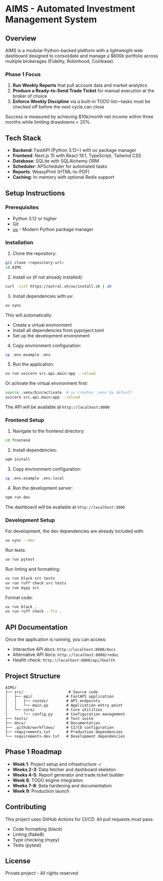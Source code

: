 # AIMS - Automated Investment Management System

## Overview

AIMS is a modular Python-backed platform with a lightweight web dashboard designed to consolidate and manage a $600k portfolio across multiple brokerages (Fidelity, Robinhood, Coinbase).

### Phase 1 Focus
1. **Run Weekly Reports** that pull account data and market analytics
2. **Produce a Ready-to-Send Trade Ticket** for manual execution at the broker of choice
3. **Enforce Weekly Discipline** via a built-in TODO list—tasks must be checked off before the next cycle can close

Success is measured by achieving $10k/month net income within three months while limiting drawdowns < 20%.

## Tech Stack

- **Backend**: FastAPI (Python 3.12+) with uv package manager
- **Frontend**: Next.js 15 with React 19.1, TypeScript, Tailwind CSS
- **Database**: SQLite with SQLAlchemy ORM
- **Scheduler**: APScheduler for automated tasks
- **Reports**: WeasyPrint (HTML-to-PDF)
- **Caching**: In-memory with optional Redis support

## Setup Instructions

### Prerequisites
- Python 3.12 or higher
- Git
- [uv](https://github.com/astral-sh/uv) - Modern Python package manager

### Installation

1. Clone the repository:
```bash
git clone <repository-url>
cd AIMS
```

2. Install uv (if not already installed):
```bash
curl -LsSf https://astral.sh/uv/install.sh | sh
```

3. Install dependencies with uv:
```bash
uv sync
```

This will automatically:
- Create a virtual environment
- Install all dependencies from pyproject.toml
- Set up the development environment

4. Copy environment configuration:
```bash
cp .env.example .env
```

5. Run the application:
```bash
uv run uvicorn src.api.main:app --reload
```

Or activate the virtual environment first:
```bash
source .venv/bin/activate  # uv creates .venv by default
uvicorn src.api.main:app --reload
```

The API will be available at `http://localhost:8000`

### Frontend Setup

1. Navigate to the frontend directory:
```bash
cd frontend
```

2. Install dependencies:
```bash
npm install
```

3. Copy environment configuration:
```bash
cp .env.example .env.local
```

4. Run the development server:
```bash
npm run dev
```

The dashboard will be available at `http://localhost:3000`

### Development Setup

For development, the dev dependencies are already included with:
```bash
uv sync --dev
```

Run tests:
```bash
uv run pytest
```

Run linting and formatting:
```bash
uv run black src tests
uv run ruff check src tests
uv run mypy src
```

Format code:
```bash
uv run black .
uv run ruff check --fix .
```

## API Documentation

Once the application is running, you can access:
- Interactive API docs: `http://localhost:8000/docs`
- Alternative API docs: `http://localhost:8000/redoc`
- Health check: `http://localhost:8000/api/health`

## Project Structure

```
AIMS/
├── src/                    # Source code
│   ├── api/               # FastAPI application
│   │   ├── routes/        # API endpoints
│   │   └── main.py        # Application entry point
│   └── core/              # Core utilities
│       └── config.py      # Configuration management
├── tests/                 # Test suite
├── docs/                  # Documentation
├── .github/workflows/     # CI/CD configuration
├── requirements.txt       # Production dependencies
└── requirements-dev.txt   # Development dependencies
```

## Phase 1 Roadmap

- **Week 1**: Project setup and infrastructure ✓
- **Weeks 2-3**: Data fetcher and dashboard skeleton
- **Weeks 4-5**: Report generator and trade ticket builder
- **Week 6**: TODO engine integration
- **Weeks 7-8**: Beta hardening and documentation
- **Week 9**: Production launch

## Contributing

This project uses GitHub Actions for CI/CD. All pull requests must pass:
- Code formatting (black)
- Linting (flake8)
- Type checking (mypy)
- Tests (pytest)

## License

Private project - All rights reserved